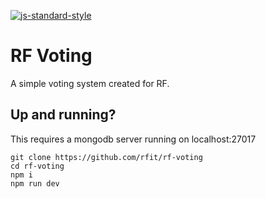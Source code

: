 [![js-standard-style](https://cdn.rawgit.com/feross/standard/master/badge.svg)](https://github.com/feross/standard)

# RF Voting

A simple voting system created for RF.

## Up and running?

This requires a mongodb server running on localhost:27017

```
git clone https://github.com/rfit/rf-voting
cd rf-voting
npm i
npm run dev
```
